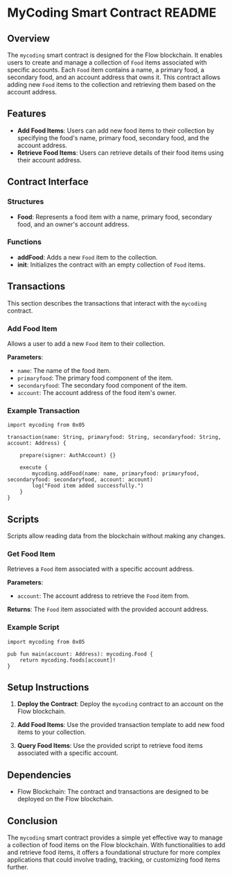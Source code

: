 # MyCoding Smart Contract README

## Overview

The `mycoding` smart contract is designed for the Flow blockchain. It enables users to create and manage a collection of `Food` items associated with specific accounts. Each `Food` item contains a name, a primary food, a secondary food, and an account address that owns it. This contract allows adding new `Food` items to the collection and retrieving them based on the account address.

## Features

- **Add Food Items**: Users can add new food items to their collection by specifying the food's name, primary food, secondary food, and the account address.
- **Retrieve Food Items**: Users can retrieve details of their food items using their account address.

## Contract Interface

### Structures

- **Food**: Represents a food item with a name, primary food, secondary food, and an owner's account address.

### Functions

- **addFood**: Adds a new `Food` item to the collection.
- **init**: Initializes the contract with an empty collection of `Food` items.

## Transactions

This section describes the transactions that interact with the `mycoding` contract.

### Add Food Item

Allows a user to add a new `Food` item to their collection.

**Parameters**:
- `name`: The name of the food item.
- `primaryfood`: The primary food component of the item.
- `secondaryfood`: The secondary food component of the item.
- `account`: The account address of the food item's owner.

### Example Transaction

```cadence
import mycoding from 0x05

transaction(name: String, primaryfood: String, secondaryfood: String, account: Address) {

    prepare(signer: AuthAccount) {}

    execute {
        mycoding.addFood(name: name, primaryfood: primaryfood, secondaryfood: secondaryfood, account: account)
        log("Food item added successfully.")
    }
}
```

## Scripts

Scripts allow reading data from the blockchain without making any changes.

### Get Food Item

Retrieves a `Food` item associated with a specific account address.

**Parameters**:
- `account`: The account address to retrieve the `Food` item from.

**Returns**: The `Food` item associated with the provided account address.

### Example Script

```cadence
import mycoding from 0x05

pub fun main(account: Address): mycoding.Food {
    return mycoding.foods[account]!
}
```

## Setup Instructions

1. **Deploy the Contract**: Deploy the `mycoding` contract to an account on the Flow blockchain.

2. **Add Food Items**: Use the provided transaction template to add new food items to your collection.

3. **Query Food Items**: Use the provided script to retrieve food items associated with a specific account.

## Dependencies

- Flow Blockchain: The contract and transactions are designed to be deployed on the Flow blockchain.

## Conclusion

The `mycoding` smart contract provides a simple yet effective way to manage a collection of food items on the Flow blockchain. With functionalities to add and retrieve food items, it offers a foundational structure for more complex applications that could involve trading, tracking, or customizing food items further.
